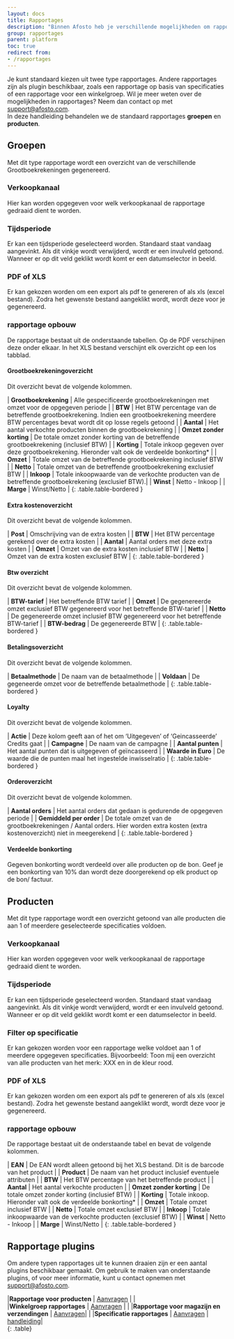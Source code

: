 ```yaml
---
layout: docs
title: Rapportages
description: "Binnen Afosto heb je verschillende mogelijkheden om rapportages uit te draaien."
group: rapportages
parent: platform
toc: true
redirect from:
- /rapportages
---
```


Je kunt standaard kiezen uit twee type rapportages. Andere rapportages zijn als plugin beschikbaar, zoals een rapportage op basis van specificaties of een rapportage voor een winkelgroep. Wil je meer weten over de mogelijkheden in rapportages? Neem dan contact op met [support@afosto.com](mailto:support@afosto.com?subject=Aanvraag%20uitgebruide%20Facebook%20implementatie&amp;body=Ik%20wil%20graag%20meer%20weten%20over%20de%20rapportage%20plugins).  
In deze handleiding behandelen we de standaard rapportages **groepen** en **producten**.

## Groepen
Met dit type rapportage wordt een overzicht van de verschillende Grootboekrekeningen gegenereerd.

### Verkoopkanaal
Hier kan worden opgegeven voor welk verkoopkanaal de rapportage gedraaid dient te worden.

### Tijdsperiode
Er kan een tijdsperiode geselecteerd worden. Standaard staat vandaag aangevinkt. Als dit vinkje wordt verwijderd, wordt er een invulveld getoond. Wanneer er op dit veld geklikt wordt komt er een datumselector in beeld. 

### PDF of XLS
Er kan gekozen worden om een export als pdf te genereren of als xls (excel bestand). Zodra het gewenste bestand aangeklikt wordt, wordt deze voor je gegenereerd. 

### rapportage opbouw
De rapportage bestaat uit de onderstaande tabellen. Op de PDF verschijnen deze onder elkaar. In het XLS bestand verschijnt elk overzicht op een los tabblad. 

#### Grootboekrekeningoverzicht
Dit overzicht bevat de volgende kolommen.

| **Grootboekrekening** | Alle gespecificeerde grootboekrekeningen met omzet voor de opgegeven periode |
| **BTW** | Het BTW percentage van de betreffende grootboekrekening. Indien een grootboekrekening meerdere BTW percentages bevat wordt dit op losse regels getoond |
| **Aantal** | Het aantal verkochte producten binnen de grootboekrekening | 
| **Omzet zonder korting** | De totale omzet zonder korting van de betreffende grootboekrekening (inclusief BTW) |
| **Korting** | Totale inkoop gegeven over deze grootboekrekening. Hieronder valt ook de verdeelde bonkorting* |
| **Omzet** | Totale omzet van de betreffende grootboekrekening inclusief BTW |
| **Netto** | Totale omzet van de betreffende grootboekrekening exclusief BTW |
| **Inkoop** | Totale inkoopwaarde van de verkochte producten van de betreffende grootboekrekening (exclusief BTW).|
| **Winst** | Netto - Inkoop |
| **Marge** | Winst/Netto | 
{: .table.table-bordered }

#### Extra kostenoverzicht
Dit overzicht bevat de volgende kolommen.

| **Post** | Omschrijving van de extra kosten |
| **BTW** | Het BTW percentage gerekend over de extra kosten |
| **Aantal** | Aantal orders met deze extra kosten |
| **Omzet** | Omzet van de extra kosten inclusief BTW |
| **Netto** | Omzet van de extra kosten exclusief BTW |
{: .table.table-bordered }

#### Btw overzicht
Dit overzicht bevat de volgende kolommen.

| **BTW-tarief** | Het betreffende BTW tarief |
| **Omzet** | De gegenereerde omzet exclusief BTW gegenereerd voor het betreffende BTW-tarief |
| **Netto** | De gegenereerde omzet  inclusief BTW gegenereerd voor het betreffende BTW-tarief |
| **BTW-bedrag** | De gegenereerde BTW |
{: .table.table-bordered }

#### Betalingsoverzicht
Dit overzicht bevat de volgende kolommen.

| **Betaalmethode** | De naam van de betaalmethode |
| **Voldaan** | De gegeneerde omzet voor de betreffende betaalmethode |
{: .table.table-bordered }

#### Loyalty
Dit overzicht bevat de volgende kolommen.

| **Actie** | Deze kolom geeft aan of het om ‘Uitgegeven’ of ‘Geincasseerde’ Credits gaat |
| **Campagne** | De naam van de campagne |
| **Aantal punten** | Het aantal punten dat is uitgegeven of geïncasseerd |
| **Waarde in Euro** | De waarde die de punten maal het ingestelde inwisselratio |
{: .table.table-bordered }

#### Orderoverzicht
Dit overzicht bevat de volgende kolommen.

| **Aantal orders** | Het aantal orders dat gedaan is gedurende de opgegeven periode |
| **Gemiddeld per order** | De totale omzet van de grootboekrekeningen / Aantal orders. Hier worden extra kosten (extra kostenoverzicht) niet in meegerekend |
{: .table.table-bordered } 

#### Verdeelde bonkorting
Gegeven bonkorting wordt verdeeld over alle producten op de bon. Geef je een bonkorting van 10% dan wordt deze doorgerekend op elk product op de bon/ factuur. 

## Producten
Met dit type rapportage wordt een overzicht getoond van alle producten die aan 1 of meerdere geselecteerde specificaties voldoen.

### Verkoopkanaal
Hier kan worden opgegeven voor welk verkoopkanaal de rapportage gedraaid dient te worden.

### Tijdsperiode
Er kan een tijdsperiode geselecteerd worden. Standaard staat vandaag aangevinkt. Als dit vinkje wordt verwijderd, wordt er een invulveld getoond. Wanneer er op dit veld geklikt wordt komt er een datumselector in beeld. 

### Filter op specificatie
Er kan gekozen worden voor een rapportage welke voldoet aan 1 of meerdere opgegeven specificaties. Bijvoorbeeld: Toon mij een overzicht van alle producten van het merk: XXX en in de kleur rood. 

### PDF of XLS
Er kan gekozen worden om een export als pdf te genereren of als xls (excel bestand). Zodra het gewenste bestand aangeklikt wordt, wordt deze voor je gegenereerd. 

### rapportage opbouw
De rapportage bestaat uit de onderstaande tabel en bevat de volgende kolommen.

| **EAN** | De EAN wordt alleen getoond bij het XLS bestand. Dit is de barcode van het product |
| **Product** | De naam van het product inclusief eventuele attributen |
| **BTW** | Het BTW percentage van het betreffende product |
| **Aantal**  | Het aantal verkochte producten |
| **Omzet zonder korting** | De totale omzet zonder korting (inclusief BTW) |
| **Korting** | Totale inkoop. Hieronder valt ook de verdeelde bonkorting* |
| **Omzet** | Totale omzet inclusief BTW |
| **Netto** | Totale omzet exclusief BTW |
| **Inkoop** | Totale inkoopwaarde van de verkochte producten (exclusief BTW) |
| **Winst** | Netto - Inkoop |
| **Marge** | Winst/Netto |
{: .table.table-bordered }


## Rapportage plugins
Om andere typen rapportages uit te kunnen draaien zijn er een aantal plugins beschikbaar gemaakt. Om gebruik te maken van onderstaande plugins, of voor meer informatie, kunt u contact opnemen met [support@afosto.com](mailto:support@afosto.com?subject=Aanvraag%20plugin&amp;body=Ik%20wil%20graag%20meer%20weten%20over%20de%20rapportage%20plugins).

|**Rapportage voor producten** | [Aanvragen](mailto:support@afosto.com?subject=Aanvraag%20plugin&amp;body=Ik%20wil%20graag%20gebruik%20maken%20van%20de%20Rapportage%20voor%20producten%20plugin) | |  
|**Winkelgroep rapportages** | [Aanvragen](mailto:support@afosto.com?subject=Aanvraag%20plugin&amp;body=Ik%20wil%20graag%20gebruik%20maken%20van%20de%20Winkelgroep%20rapportages%20plugin) | |
|**Rapportage voor magazijn en verzendingen** | [Aanvragen](mailto:support@afosto.com?subject=Aanvraag%20plugin&amp;body=Ik%20wil%20graag%20gebruik%20maken%20van%20de%20Rapportage%20voor%20magazijn%20en%20verzendingen%20plugin)| |
|**Specificatie rapportages** | [Aanvragen](mailto:support@afosto.com?subject=Aanvraag%20plugin&amp;body=Ik%20wil%20graag%20gebruik%20maken%20van%20de%20Specificatie%20rapportages%20plugin) | [handleiding](/plugins/specificatie-rapportages)|  
{: .table}
